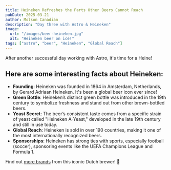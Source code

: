 ```yaml
---
title: Heineken Refreshes the Parts Other Beers Cannot Reach
pubDate: 2025-03-21
author: Molson Canadian
description: "Day three with Astro & Heineken"
image:
  url: "/images/beer-heineken.jpg"
  alt: "Heineken beer on ice!"
tags: ["astro", "beer", "Heineken", "Global Reach"]
---
```


After another successful day working with Astro, it's time for a Heine!

## Here are some interesting facts about Heineken:

- **Founding**: Heineken was founded in 1864 in Amsterdam, Netherlands, by Gerard Adriaan Heineken. It's been a global beer icon ever since!
- **Green Bottle**: Heineken’s distinct green bottle was introduced in the 19th century to symbolize freshness and stand out from other brown-bottled beers.
- **Yeast Secret**: The beer’s consistent taste comes from a specific strain of yeast called "Heineken A-Yeast," developed in the late 19th century and still in use today.
- **Global Reach**: Heineken is sold in over 190 countries, making it one of the most internationally recognized beers.
- **Sponsorships**: Heineken has strong ties with sports, especially football (soccer), sponsoring events like the UEFA Champions League and Formula 1.

Find out [more brands](https://en.wikipedia.org/wiki/Heineken_brands) from this iconic Dutch brewer! 🍻
